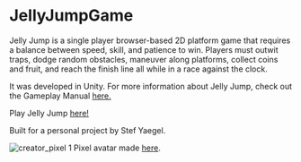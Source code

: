 # JellyJumpGame

Jelly Jump is a single player browser-based 2D platform game that requires a balance between speed, skill, and patience to win. Players must outwit traps, dodge random obstacles, maneuver along platforms, collect coins and fruit, and reach the finish line all while in a race against the clock.

It was developed in Unity. For more information about Jelly Jump, check out the Gameplay Manual [here.](https://drive.google.com/file/d/1ftoDtEbtIZxxYkRfI4hib5vyOLmJgSQD/view?usp=sharing)

Play Jelly Jump [here!](https://stefyaegel.github.io/JellyJumpGame/)

Built for a personal project by Stef Yaegel.

![creator_pixel 1](https://github.com/user-attachments/assets/3023a8e7-c1f0-4f98-a201-fc37b9a2a152)
Pixel avatar made [here](https://www.avatarsinpixels.com/).


